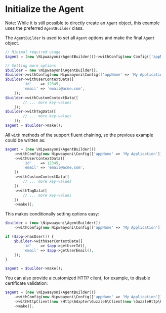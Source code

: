 # Initialize the Agent

Note: While it is still possible to directly create an `Agent` object, this example uses the preferred `AgentBuilder` class.

The `AgentBuilder` is used to set all `Agent` options and make the final `Agent` object.

```php
// Minimal required usage
$agent = (new \Nipwaayoni\AgentBuilder())->withConfig(new Config(['appName' => 'My Application']))->make();

// Setting more options
$builder = new \Nipwaayoni\AgentBuilder();
$builder->withConfig(new Nipwaayoni\Config(['appName' => 'My Application']));
$builder->withUserContextData([
        'id'    => 12345,
        'email' => 'email@acme.com',
    ]);
$builder->withCustomContextData([
        // ... more key-values
    ]);
$builder->withTagData([
        // ... more key-values
    ]);
$agent = $builder->make();
```

All `with` methods of the support fluent chaining, so the previous example could be written as:

```php
$agent = (new \Nipwaayoni\AgentBuilder())
    ->withConfig(new Nipwaayoni\Config(['appName' => 'My Application']))
    ->withUserContextData([
        'id'    => 12345,
        'email' => 'email@acme.com',
    ])
    ->withCustomContextData([
        // ... more key-values
    ])
    ->withTagData([
        // ... more key-values
    ])
    ->make();
```

This makes conditionally setting options easy:

```php
$builder = (new \Nipwaayoni\AgentBuilder())
    ->withConfig(new Nipwaayoni\Config(['appName' => 'My Application']));

if ($app->hasUser()) {
    $builder->withUserContextData([
        'id'    => $app->getUserId(),
        'email' => $app->getUserEmail(),
    ]);
}

$agent = $builder->make();
```

You can also provide a customized HTTP client, for example, to disable certificate validation:

```php
$agent = (new \Nipwaayoni\AgentBuilder())
    ->withConfig(new Nipwaayoni\Config(['appName' => 'My Application']))
    ->withHttpClient(new \Http\Adapter\Guzzle6\Client(new \GuzzleHttp\Client(['verify' => false])))
    ->make();
```
